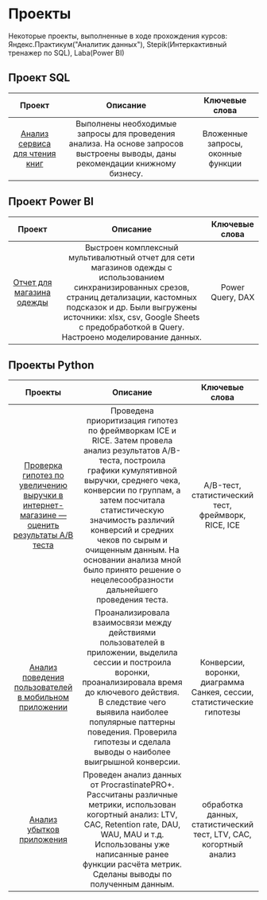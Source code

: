 # Проекты 
Некоторые проекты, выполненные в ходе прохождения курсов: Яндекс.Практикум("Аналитик данных"), Stepik(Интеркактивный тренажер по SQL), Laba(Power BI)


## Проект SQL
| Проект| Описание | Ключевые слова |
| :----------------------: | :---------------------: |:---------------------------:|
| [Анализ сервиса для чтения книг](https://github.com/polydays/My-projects/tree/main/Project%20SQL)| Выполнены необходимые запросы для проведения анализа. На основе запросов выстроены выводы, даны рекомендации книжному бизнесу.| Вложенные запросы, оконные функции |

## Проект Power BI
| Проект| Описание | Ключевые слова |
| :----------------------: | :---------------------: |:---------------------------:|
| [Отчет для магазина одежды](https://disk.yandex.ru/d/YBaUf-otogQylA) | Выстроен комплексный мультивалютный отчет для сети магазинов одежды с использованием синхранизированных срезов, страниц детализации, кастомных подсказок и др. Были выгружены источники: xlsx, csv, Google Sheets с предобработкой в Query. Настроено моделирование данных.| Power Query, DAX |

## Проекты Python
| Проекты | Описание | Ключевые слова |
| :----------------------: | :---------------------: |:---------------------------:|
| [Проверка гипотез по увеличению выручки в интернет-магазине — оценить результаты A/B теста](https://github.com/polydays/Yandex-Practicum-projects/tree/main/Project%202) | Проведена приоритизация гипотез по фреймворкам ICE и RICE. Затем провела анализ результатов A/B-теста, построила графики кумулятивной выручки, среднего чека, конверсии по группам, а затем посчитала статистическую значимость различий конверсий и средних чеков по сырым и очищенным данным. На основании анализа мной было принято решение о нецелесообразности дальнейшего проведения теста. | A/B-тест, статистический тест, фреймворк, RICE, ICE |
| [Анализ поведения пользователей в мобильном приложении](https://github.com/polydays/Yandex-Practicum-projects/tree/main/Project%201) | Проанализировала взаимосвязи между действиями пользователей в приложении, выделила сессии и построила воронки, проанализировала время до ключевого действия. В следствие чего выявила наиболее популярные паттерны поведения. Проверила гипотезы и сделала выводы о наиболее выигрышной конверсии. | Конверсии, воронки, диаграмма Санкея, сессии, статистические гипотезы |
|[Анализ убытков приложения](https://github.com/polydays/Yandex-Practicum-projects/tree/main/Project%203)|Проведен анализ данных от ProcrastinatePRO+. Рассчитаны различные метрики, использован когортный анализ: LTV, CAC, Retention rate, DAU, WAU, MAU и т.д. Использованы уже написанные ранее функции расчёта метрик. Сделаны выводы по полученным данным.|обработка данных, статистический тест, LTV, CAC, когортный анализ|
